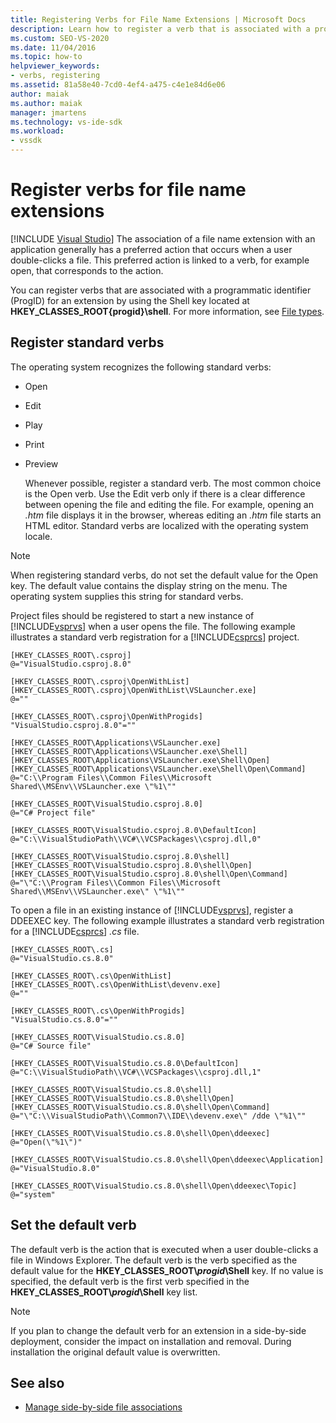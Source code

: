 ```yaml
---
title: Registering Verbs for File Name Extensions | Microsoft Docs
description: Learn how to register a verb that is associated with a programmatic identifier for a file name extension by using a Shell key.
ms.custom: SEO-VS-2020
ms.date: 11/04/2016
ms.topic: how-to
helpviewer_keywords:
- verbs, registering
ms.assetid: 81a58e40-7cd0-4ef4-a475-c4e1e84d6e06
author: maiak
ms.author: maiak
manager: jmartens
ms.technology: vs-ide-sdk
ms.workload:
- vssdk
---
```

# Register verbs for file name extensions

 [!INCLUDE [Visual Studio](~/includes/applies-to-version/vs-windows-only.md)]
The association of a file name extension with an application generally has a preferred action that occurs when a user double-clicks a file. This preferred action is linked to a verb, for example open, that corresponds to the action.

 You can register verbs that are associated with a programmatic identifier (ProgID) for an extension by using the Shell key located at **HKEY_CLASSES_ROOT\{progid}\shell**. For more information, see [File types](/windows/desktop/shell/fa-file-types).

## Register standard verbs
 The operating system recognizes the following standard verbs:

- Open

- Edit

- Play

- Print

- Preview

  Whenever possible, register a standard verb. The most common choice is the Open verb. Use the Edit verb only if there is a clear difference between opening the file and editing the file. For example, opening an *.htm* file displays it in the browser, whereas editing an *.htm* file starts an HTML editor. Standard verbs are localized with the operating system locale.

> [!NOTE]
> When registering standard verbs, do not set the default value for the Open key. The default value contains the display string on the menu. The operating system supplies this string for standard verbs.

 Project files should be registered to start a new instance of [!INCLUDE[vsprvs](../code-quality/includes/vsprvs_md.md)] when a user opens the file. The following example illustrates a standard verb registration for a [!INCLUDE[csprcs](../data-tools/includes/csprcs_md.md)] project.

```
[HKEY_CLASSES_ROOT\.csproj]
@="VisualStudio.csproj.8.0"

[HKEY_CLASSES_ROOT\.csproj\OpenWithList]
[HKEY_CLASSES_ROOT\.csproj\OpenWithList\VSLauncher.exe]
@=""

[HKEY_CLASSES_ROOT\.csproj\OpenWithProgids]
"VisualStudio.csproj.8.0"=""

[HKEY_CLASSES_ROOT\Applications\VSLauncher.exe]
[HKEY_CLASSES_ROOT\Applications\VSLauncher.exe\Shell]
[HKEY_CLASSES_ROOT\Applications\VSLauncher.exe\Shell\Open]
[HKEY_CLASSES_ROOT\Applications\VSLauncher.exe\Shell\Open\Command]
@="C:\\Program Files\\Common Files\\Microsoft Shared\\MSEnv\\VSLauncher.exe \"%1\""

[HKEY_CLASSES_ROOT\VisualStudio.csproj.8.0]
@="C# Project file"

[HKEY_CLASSES_ROOT\VisualStudio.csproj.8.0\DefaultIcon]
@="C:\\VisualStudioPath\\VC#\\VCSPackages\\csproj.dll,0"

[HKEY_CLASSES_ROOT\VisualStudio.csproj.8.0\shell]
[HKEY_CLASSES_ROOT\VisualStudio.csproj.8.0\shell\Open]
[HKEY_CLASSES_ROOT\VisualStudio.csproj.8.0\shell\Open\Command]
@="\"C:\\Program Files\\Common Files\\Microsoft Shared\\MSEnv\\VSLauncher.exe\" \"%1\""
```

 To open a file in an existing instance of [!INCLUDE[vsprvs](../code-quality/includes/vsprvs_md.md)], register a DDEEXEC key. The following example illustrates a standard verb registration for a [!INCLUDE[csprcs](../data-tools/includes/csprcs_md.md)] *.cs* file.

```
[HKEY_CLASSES_ROOT\.cs]
@="VisualStudio.cs.8.0"

[HKEY_CLASSES_ROOT\.cs\OpenWithList]
[HKEY_CLASSES_ROOT\.cs\OpenWithList\devenv.exe]
@=""

[HKEY_CLASSES_ROOT\.cs\OpenWithProgids]
"VisualStudio.cs.8.0"=""

[HKEY_CLASSES_ROOT\VisualStudio.cs.8.0]
@="C# Source file"

[HKEY_CLASSES_ROOT\VisualStudio.cs.8.0\DefaultIcon]
@="C:\\VisualStudioPath\\VC#\\VCSPackages\\csproj.dll,1"

[HKEY_CLASSES_ROOT\VisualStudio.cs.8.0\shell]
[HKEY_CLASSES_ROOT\VisualStudio.cs.8.0\shell\Open]
[HKEY_CLASSES_ROOT\VisualStudio.cs.8.0\shell\Open\Command]
@="\"C:\\VisualStudioPath\\Common7\\IDE\\devenv.exe\" /dde \"%1\""

[HKEY_CLASSES_ROOT\VisualStudio.cs.8.0\shell\Open\ddeexec]
@="Open(\"%1\")"

[HKEY_CLASSES_ROOT\VisualStudio.cs.8.0\shell\Open\ddeexec\Application]
@="VisualStudio.8.0"

[HKEY_CLASSES_ROOT\VisualStudio.cs.8.0\shell\Open\ddeexec\Topic]
@="system"
```

## Set the default verb
 The default verb is the action that is executed when a user double-clicks a file in Windows Explorer. The default verb is the verb specified as the default value for the **HKEY_CLASSES_ROOT\\*progid*\Shell** key. If no value is specified, the default verb is the first verb specified in the **HKEY_CLASSES_ROOT\\*progid*\Shell** key list.

> [!NOTE]
> If you plan to change the default verb for an extension in a side-by-side deployment, consider the impact on installation and removal. During installation the original default value is overwritten.

## See also
- [Manage side-by-side file associations](../extensibility/managing-side-by-side-file-associations.md)

